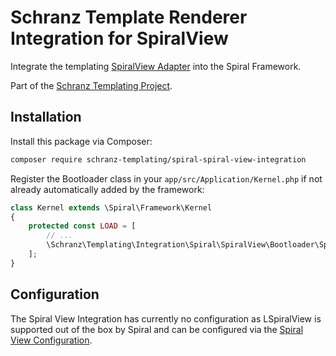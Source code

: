 # Schranz Template Renderer Integration for SpiralView

Integrate the templating [SpiralView Adapter](https://github.com/schranz-templating/spiral-view-adapter) 
into the Spiral Framework.

Part of the [Schranz Templating Project](https://github.com/schranz-templating/templating).

## Installation

Install this package via Composer:

```bash
composer require schranz-templating/spiral-spiral-view-integration
```

Register the Bootloader class in your `app/src/Application/Kernel.php` if not already automatically
added by the framework:

```php
class Kernel extends \Spiral\Framework\Kernel
{
    protected const LOAD = [
        // ...
        \Schranz\Templating\Integration\Spiral\SpiralView\Bootloader\SpiralViewBootloader::class,
    ];
}
```

## Configuration

The Spiral View Integration has currently no configuration as LSpiralView
is supported out of the box by Spiral and can be configured
via the [Spiral View Configuration](https://spiral.dev/docs/views-configuration).
